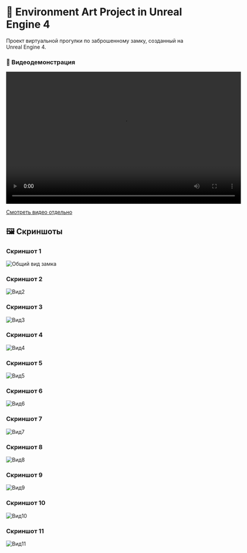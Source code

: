  # 🌟  Environment Art Project in Unreal Engine 4

Проект виртуальной прогулки по заброшенному замку, созданный на Unreal Engine 4.

  ### 🎥 Видеодемонстрация

<video width="640" height="360" controls>
  <source src="https://github.com/Mirabird/Unreal_Project4/blob/Pic_Video/1.mp4?raw=true" type="video/mp4">
  Your browser does not support the video tag.
</video>

[Смотреть видео отдельно](https://github.com/Mirabird/Unreal_Project4/blob/Pic_Video/1.mp4?raw=true)


## 🖼 Скриншоты
### Скриншот 1 
![Общий вид замка](https://github.com/Mirabird/Unreal_Project4/blob/Pic_Video/elmirabell-highresscreenshot00017.jpg?raw=true)

### Скриншот 2
![Вид2](https://github.com/Mirabird/Unreal_Project4/blob/Pic_Video/elmirabell-highresscreenshot00006.jpg?raw=true)

### Скриншот 3
![Вид3](https://github.com/Mirabird/Unreal_Project4/blob/Pic_Video/elmirabell-highresscreenshot00008.jpg?raw=true)

### Скриншот 4
![Вид4](https://github.com/Mirabird/Unreal_Project4/blob/Pic_Video/elmirabell-highresscreenshot00002.jpg?raw=true)

### Скриншот 5
![Вид5](https://github.com/Mirabird/Unreal_Project4/blob/Pic_Video/elmirabell-highresscreenshot00010.jpg?raw=true)

### Скриншот 6
![Вид6](https://github.com/Mirabird/Unreal_Project4/blob/Pic_Video/elmirabell-highresscreenshot00012.jpg?raw=true)

### Скриншот 7
![Вид7](https://github.com/Mirabird/Unreal_Project4/blob/Pic_Video/elmirabell-highresscreenshot00011.jpg?raw=true)

### Скриншот 8
![Вид8](https://github.com/Mirabird/Unreal_Project4/blob/Pic_Video/elmirabell-highresscreenshot00013.jpg?raw=true)

### Скриншот 9
![Вид9](https://github.com/Mirabird/Unreal_Project4/blob/Pic_Video/elmirabell-highresscreenshot00018.jpg?raw=true)

### Скриншот 10
![Вид10](https://github.com/Mirabird/Unreal_Project4/blob/Pic_Video/elmirabell-highresscreenshot00019.jpg?raw=true)

### Скриншот 11
![Вид11](https://github.com/Mirabird/Unreal_Project4/blob/Pic_Video/elmirabell-highresscreenshot00020.jpg?raw=true)

